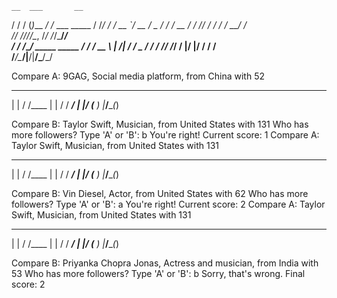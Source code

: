 
    __  ___       __             
   / / / (_)___ _/ /_  ___  _____
  / /_/ / / __ `/ __ \/ _ \/ ___/
 / __  / / /_/ / / / /  __/ /    
/_/ ///_/\__, /_/ /_/\___/_/     
   / /  /____/_      _____  _____
  / /   / __ \ | /| / / _ \/ ___/
 / /___/ /_/ / |/ |/ /  __/ /    
/_____/\____/|__/|__/\___/_/     

Compare A: 9GAG, Social media platform, from China with 52

 _    __    
| |  / /____
| | / / ___/
| |/ (__  ) 
|___/____(_)

Compare B: Taylor Swift, Musician, from United States with 131
Who has more followers? Type 'A' or 'B': b
You're right! Current score: 1
Compare A: Taylor Swift, Musician, from United States with 131

 _    __    
| |  / /____
| | / / ___/
| |/ (__  ) 
|___/____(_)

Compare B: Vin Diesel, Actor, from United States with 62
Who has more followers? Type 'A' or 'B': a
You're right! Current score: 2
Compare A: Taylor Swift, Musician, from United States with 131

 _    __    
| |  / /____
| | / / ___/
| |/ (__  ) 
|___/____(_)

Compare B: Priyanka Chopra Jonas, Actress and musician, from India with 53 
Who has more followers? Type 'A' or 'B': b
Sorry, that's wrong. Final score: 2